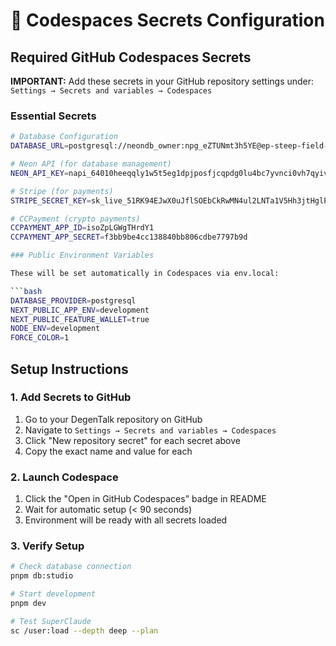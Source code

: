 # 🔐 Codespaces Secrets Configuration

## Required GitHub Codespaces Secrets

**IMPORTANT:** Add these secrets in your GitHub repository settings under:
`Settings → Secrets and variables → Codespaces`

### Essential Secrets

````bash
# Database Configuration
DATABASE_URL=postgresql://neondb_owner:npg_eZTUNmt3h5YE@ep-steep-field-a4mgmi29-pooler.us-east-1.aws.neon.tech/neondb?sslmode=require

# Neon API (for database management)
NEON_API_KEY=napi_64010heeqqly1w5t5eg1dpjposfjcqpdg0lu4bc7yvnci0vh7qyivoo04i3j036x

# Stripe (for payments)
STRIPE_SECRET_KEY=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

# CCPayment (crypto payments)
CCPAYMENT_APP_ID=isoZpLGWgTHrdY1
CCPAYMENT_APP_SECRET=f3bb9be4cc138840bb806cdbe7797b9d

### Public Environment Variables

These will be set automatically in Codespaces via env.local:

```bash
DATABASE_PROVIDER=postgresql
NEXT_PUBLIC_APP_ENV=development
NEXT_PUBLIC_FEATURE_WALLET=true
NODE_ENV=development
FORCE_COLOR=1
````

## Setup Instructions

### 1. Add Secrets to GitHub

1. Go to your DegenTalk repository on GitHub
2. Navigate to `Settings → Secrets and variables → Codespaces`
3. Click "New repository secret" for each secret above
4. Copy the exact name and value for each

### 2. Launch Codespace

1. Click the "Open in GitHub Codespaces" badge in README
2. Wait for automatic setup (< 90 seconds)
3. Environment will be ready with all secrets loaded

### 3. Verify Setup

```bash
# Check database connection
pnpm db:studio

# Start development
pnpm dev

# Test SuperClaude
sc /user:load --depth deep --plan
```
